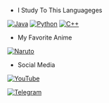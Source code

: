 - I Study To This Languageges

[![Java](https://img.shields.io/badge/Java-Efsane%20Dil-blue?style=for-the-badge&logo=java&logoColor=white)](https://www.java.com/)
[![Python](https://img.shields.io/badge/Python-3776AB?style=for-the-badge&logo=python&logoColor=white)](https://www.python.org/)
[![C++](https://img.shields.io/badge/C++-00599C?style=for-the-badge&logo=c%2B%2B&logoColor=white)](https://isocpp.org/)

- My Favorite Anime

[![Naruto](https://img.shields.io/badge/Best%20Anime-Naruto-blue?style=for-the-badge&logo=naruto&logoColor=white)](https://naruto.fandom.com/)


- Social Media

[![YouTube](https://img.shields.io/badge/YouTube-Subscribe-red?style=for-the-badge&logo=youtube&logoColor=white)](https://youtube.com/@maciteljibins?si=idiQ5FCFLEzizU9n)

[![Telegram](https://img.shields.io/badge/Telegram-Join%20Chat-2CA5E0?style=for-the-badge&logo=telegram&logoColor=white)](https://t.me/sketchwarepro/257833)